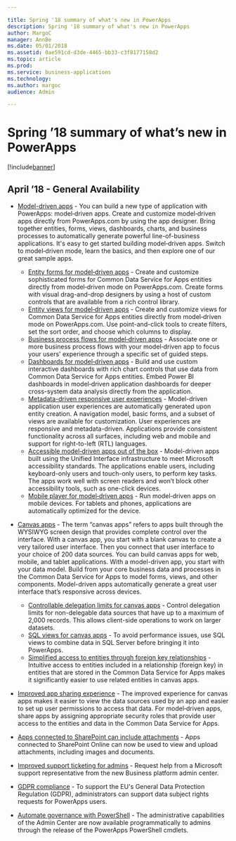 ```yaml
---

title: Spring '18 summary of what's new in PowerApps
description: Spring '18 summary of what's new in PowerApps
author: MargoC
manager: AnnBe
ms.date: 05/01/2018
ms.assetid: 0ae591cd-d3de-4465-bb33-c3f8177158d2
ms.topic: article
ms.prod: 
ms.service: business-applications
ms.technology: 
ms.author: margoc
audience: Admin

---
```

# Spring ’18 summary of what’s new in PowerApps




[!include[banner](../../includes/banner.md)]

## April ’18 - General Availability

- [Model-driven apps](model-driven-apps.md) - You can build a new type of application with PowerApps: model‑driven apps. Create and customize model‑driven apps directly from PowerApps.com by using the app designer. Bring together entities, forms, views, dashboards, charts, and business processes to automatically generate powerful line-of-business applications. It's easy to get started building model‑driven apps. Switch to model‑driven mode, learn the basics, and then explore one of our great sample apps.

    - [Entity forms for model‑driven apps](model-driven-apps.md) - Create and customize sophisticated forms for Common Data Service for Apps entities directly from model‑driven mode on PowerApps.com. Create forms with visual drag-and-drop designers by using a host of custom controls that are available from a rich control library.
    - [Entity views for model‑driven apps](model-driven-apps.md) - Create and customize views for Common Data Service for Apps entities directly from model‑driven mode on PowerApps.com. Use point-and-click tools to create filters, set the sort order, and choose which columns to display.
    - [Business process flows for model‑driven apps](model-driven-apps.md) - Associate one or more business process flows with your model‑driven app to focus your users' experience through a specific set of guided steps.
    - [Dashboards for model‑driven apps](model-driven-apps.md) - Build and use custom interactive dashboards with rich chart controls that use data from Common Data Service for Apps entities. Embed Power BI dashboards in model‑driven application dashboards for deeper cross-system data analysis directly from the application.
    - [Metadata-driven responsive user experiences](model-driven-apps.md) - Model-driven application user experiences are automatically generated upon entity creation. A navigation model, basic forms, and a subset of views are available for customization. User experiences are responsive and metadata-driven. Applications provide consistent functionality across all surfaces, including web and mobile and support for right-to-left (RTL) languages.
    - [Accessible model‑driven apps out of the box](model-driven-apps.md) - Model-driven apps built using the Unified Interface infrastructure to meet Microsoft accessibility standards. The applications enable users, including keyboard-only users and touch-only users, to perform key tasks. The apps work well with screen readers and won’t block other accessibility tools, such as one-click devices.
    - [Mobile player for model‑driven apps](model-driven-apps.md) - Run model‑driven apps on mobile devices. For tablets and phones, applications are automatically optimized for the device.

- [Canvas apps](canvas-apps.md) - The term “canvas apps” refers to apps built through the WYSIWYG screen design that provides complete control over the interface. With a canvas app, you start with a blank canvas to create a very tailored user interface. Then you connect that user interface to your choice of 200 data sources. You can build canvas apps for web, mobile, and tablet applications. With a model-driven app, you start with your data model. Build from your core business data and processes in the Common Data Service for Apps to model forms, views, and other components. Model-driven apps automatically generate a great user interface that’s responsive across devices.

    - [Controllable delegation limits for canvas apps](canvas-apps.md) - Control delegation limits for non-delegable data sources that have up to a maximum of 2,000 records. This allows client-side operations to work on larger datasets.
    - [SQL views for canvas apps](canvas-apps.md) - To avoid performance issues, use SQL views to combine data in SQL Server before bringing it into PowerApps.
    - [Simplified access to entities through foreign key relationships](canvas-apps.md) - Intuitive access to entities included in a relationship (foreign key) in entities that are stored in the Common Data Service for Apps makes it significantly easier to use related entities in canvas apps.

- [Improved app sharing experience](improved-app-sharing-experience.md) - The improved experience for canvas apps makes it easier to view the data sources used by an app and easier to set up user permissions to access that data. For model‑driven apps, share apps by assigning appropriate security roles that provide user access to the entities and data in the Common Data Service for Apps.
- [Apps connected to SharePoint can include attachments](apps-connected-sharepoint-can-include-attachments.md) - Apps connected to SharePoint Online can now be used to view and upload attachments, including images and documents.
- [Improved support ticketing for admins](improved-support-ticketing-admins.md) - Request help from a Microsoft support representative from the new Business platform admin center.
- [GDPR compliance](gdpr-compliance.md) - To support the EU's General Data Protection Regulation (GDPR), administrators can support data subject rights requests for PowerApps users.
- [Automate governance with PowerShell](automate-governance-powershell.md) - The administrative capabilities of the Admin Center are now available programmatically to admins through the release of the PowerApps PowerShell cmdlets.

